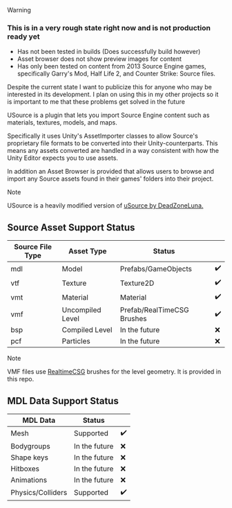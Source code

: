 >[!WARNING]
>### This is in a very rough state right now and is not production ready yet
>- Has not been tested in builds (Does successfully build however)
>- Asset browser does not show preview images for content
>- Has only been tested on content from 2013 Source Engine games, specifically Garry's Mod, Half Life 2, and Counter Strike: Source files.
>
>Despite the current state I want to publicize this for anyone who may be interested in its development. I plan on using this in my other projects so it is important to me that these problems get solved in the future

USource is a plugin that lets you import Source Engine content such as materials, textures, models, and maps.

Specifically it uses Unity's AssetImporter classes to allow Source's proprietary file formats to be converted into their Unity-counterparts. This means any assets converted are handled in a way consistent with how the Unity Editor expects you to use assets. 

In addition an Asset Browser is provided that allows users to browse and import any Source assets found in their games' folders into their project.

>[!NOTE]
>USource is a heavily modified version of [uSource by DeadZoneLuna.](https://github.com/DeadZoneLuna/uSource)

## Source Asset Support Status
|Source File Type|Asset Type|Status||
|-|-|-|-|
|mdl|Model|Prefabs/GameObjects|✔️|
|vtf|Texture|Texture2D|✔️|
|vmt|Material|Material|✔️|
|vmf|Uncompiled Level|Prefab/RealTimeCSG Brushes|✔️|
|bsp|Compiled Level|In the future|:x:|
|pcf|Particles|In the future|:x:|

>[!NOTE]
>VMF files use [RealtimeCSG](https://realtimecsg.com/) brushes for the level geometry. It is provided in this repo.

## MDL Data Support Status
|MDL Data|Status||
|-|-|-|
|Mesh|Supported|✔️|
|Bodygroups|In the future|:x:|
|Shape keys|In the future|:x:|
|Hitboxes|In the future|:x:|
|Animations|In the future|:x:|
|Physics/Colliders|Supported|✔️|
